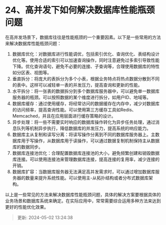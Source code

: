 # 24、高并发下如何解决数据库性能瓶颈问题

在高并发场景下，数据库往往是性能瓶颈的一个重要因素。以下是一些常用的方法来解决数据库性能瓶颈问题：

1. 数据库优化：对数据库进行性能调优，包括索引优化、查询优化、表结构设计优化等。使用合适的索引可以加速查询操作，同时注意避免过多索引导致性能下降。优化查询语句，避免不必要的连接、子查询等，合理使用数据库的特性如分区表、视图等。
2. 垂直拆分：将庞大的表拆分为多个小表，根据业务特点将热点数据分散到不同的表中。这样可以减轻单一表的并发压力，提高查询和更新的性能。
3. 水平拆分：将一张表的数据拆分到多个数据库服务器中，可以避免单一数据库服务器的瓶颈。可以按照数据的某个维度进行拆分，如用户ID、地域等。
4. 数据库缓存：通过使用缓存，将经常访问的数据缓存在内存中，减少对数据库的访问频率，提高查询性能。可以使用第三方缓存工具如Redis、Memcached，并且在应用层面进行缓存策略的设计。
5. 异步处理：将一些不需要实时响应的数据库操作转化为异步任务处理，通过消息队列等机制异步执行，降低数据库的并发压力，提高系统的响应能力。
6. 数据库主从复制和读写分离：将读写操作分离到不同的数据库服务器上。主数据库用于写操作，从数据库用于读操作，可以通过数据复制机制保持主从数据库的数据同步。
7. 数据库连接池优化：合理配置数据库连接池的大小，避免频繁创建和销毁数据库连接。可以使用连接池来管理数据库连接，提高连接的复用率，减少连接的开销。
8. 数据库扩容：当数据库服务器无法满足高并发需求时，可以通过增加数据库服务器的数量来提升系统性能。可以使用主-从拓扑结构或者分布式数据库架构。

以上是一些常见的方法来解决数据库性能瓶颈问题，具体的解决方案要根据具体的业务场景和数据库系统来确定。在实际应用中，常常需要综合运用多种方法来达到更好的性能优化效果。

> 更新: 2024-05-02 13:24:38  
